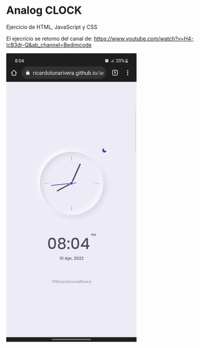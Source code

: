 # Analog CLOCK
Ejercicio de HTML, JavaScript y CSS

El ejecricio se retomo del canal de: https://www.youtube.com/watch?v=H4-lcB3dr-Q&ab_channel=Bedimcode


![img](./img/clock.gif)
